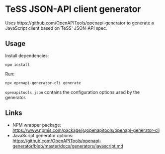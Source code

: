 # TeSS JSON-API client generator

Uses https://github.com/OpenAPITools/openapi-generator to generate a JavaScript client based on TeSS' JSON-API spec.

## Usage

Install dependencies:

    npm install

Run:

    npx openapi-generator-cli generate

`openapitools.json` contains the configuration options used by the generator.

## Links

* NPM wrapper package: https://www.npmjs.com/package/@openapitools/openapi-generator-cli
* JavaScript generator options: https://github.com/OpenAPITools/openapi-generator/blob/master/docs/generators/javascript.md
